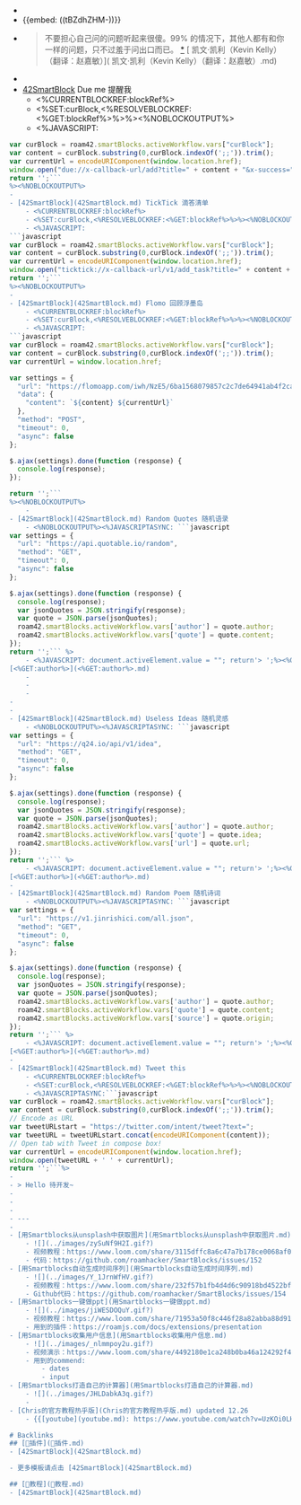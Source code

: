 - 
- {{embed: ((tBZdhZHM-))}}
- > 不要担心自己问的问题听起来很傻。99% 的情况下，其他人都有和你一样的问题，只不过羞于问出口而已。 [*](https://q24.io/api/v1/idea/link/419)
[ 凯文·凯利（Kevin Kelly）（翻译：赵嘉敏）]( 凯文·凯利（Kevin Kelly）（翻译：赵嘉敏）.md)
- 
- [42SmartBlock](42SmartBlock.md) Due me 提醒我
    - <%CURRENTBLOCKREF:blockRef%>
    - <%SET:curBlock,<%RESOLVEBLOCKREF:<%GET:blockRef%>%>%><%NOBLOCKOUTPUT%>
    - <%JAVASCRIPT:
```javascript
var curBlock = roam42.smartBlocks.activeWorkflow.vars["curBlock"];
var content = curBlock.substring(0,curBlock.indexOf(';;')).trim();
var currentUrl = encodeURIComponent(window.location.href);
window.open("due://x-callback-url/add?title=" + content + "&x-success=" + currentUrl);
return '';```
%><%NOBLOCKOUTPUT%>
- 
- [42SmartBlock](42SmartBlock.md) TickTick 滴答清单
    - <%CURRENTBLOCKREF:blockRef%>
    - <%SET:curBlock,<%RESOLVEBLOCKREF:<%GET:blockRef%>%>%><%NOBLOCKOUTPUT%>
    - <%JAVASCRIPT:
```javascript
var curBlock = roam42.smartBlocks.activeWorkflow.vars["curBlock"];
var content = curBlock.substring(0,curBlock.indexOf(';;')).trim();
var currentUrl = encodeURIComponent(window.location.href);
window.open("ticktick://x-callback-url/v1/add_task?title=" + content + "&x-success=" + currentUrl);
return '';```
%><%NOBLOCKOUTPUT%>
- 
- [42SmartBlock](42SmartBlock.md) Flomo 回顾浮墨岛
    - <%CURRENTBLOCKREF:blockRef%>
    - <%SET:curBlock,<%RESOLVEBLOCKREF:<%GET:blockRef%>%>%><%NOBLOCKOUTPUT%>
    - <%JAVASCRIPT:
```javascript
var curBlock = roam42.smartBlocks.activeWorkflow.vars["curBlock"];
var content = curBlock.substring(0,curBlock.indexOf(';;')).trim();
var currentUrl = window.location.href;

var settings = {
  "url": "https://flomoapp.com/iwh/NzE5/6ba1568079857c2c7de64941ab4f2caf/",
  "data": {
    "content": `${content} ${currentUrl}`
  },
  "method": "POST",
  "timeout": 0,
  "async": false
};

$.ajax(settings).done(function (response) {
  console.log(response);
});

return '';```
%><%NOBLOCKOUTPUT%>
    - 
- [42SmartBlock](42SmartBlock.md) Random Quotes 随机语录
    - <%NOBLOCKOUTPUT%><%JAVASCRIPTASYNC: ```javascript
var settings = {
  "url": "https://api.quotable.io/random",
  "method": "GET",
  "timeout": 0,
  "async": false
};

$.ajax(settings).done(function (response) {
  console.log(response);
  var jsonQuotes = JSON.stringify(response);
  var quote = JSON.parse(jsonQuotes);
  roam42.smartBlocks.activeWorkflow.vars['author'] = quote.author;
  roam42.smartBlocks.activeWorkflow.vars['quote'] = quote.content;
});
return '';``` %>
    - <%JAVASCRIPT: document.activeElement.value = ""; return'> ';%><%GET:quote%>
[<%GET:author%>](<%GET:author%>.md)
    - 
    - 
    - 
- 
- 
- [42SmartBlock](42SmartBlock.md) Useless Ideas 随机灵感
    - <%NOBLOCKOUTPUT%><%JAVASCRIPTASYNC: ```javascript
var settings = {
  "url": "https://q24.io/api/v1/idea",
  "method": "GET",
  "timeout": 0,
  "async": false
};

$.ajax(settings).done(function (response) {
  console.log(response);
  var jsonQuotes = JSON.stringify(response);
  var quote = JSON.parse(jsonQuotes);
  roam42.smartBlocks.activeWorkflow.vars['author'] = quote.author;
  roam42.smartBlocks.activeWorkflow.vars['quote'] = quote.idea;
  roam42.smartBlocks.activeWorkflow.vars['url'] = quote.url;
});
return '';``` %>
    - <%JAVASCRIPT: document.activeElement.value = ""; return'> ';%><%GET:quote%> [*](%GET:url%>)
[<%GET:author%>](<%GET:author%>.md)
- 
- [42SmartBlock](42SmartBlock.md) Random Poem 随机诗词
    - <%NOBLOCKOUTPUT%><%JAVASCRIPTASYNC: ```javascript
var settings = {
  "url": "https://v1.jinrishici.com/all.json",
  "method": "GET",
  "timeout": 0,
  "async": false
};

$.ajax(settings).done(function (response) {
  console.log(response);
  var jsonQuotes = JSON.stringify(response);
  var quote = JSON.parse(jsonQuotes);
  roam42.smartBlocks.activeWorkflow.vars['author'] = quote.author;
  roam42.smartBlocks.activeWorkflow.vars['quote'] = quote.content;
  roam42.smartBlocks.activeWorkflow.vars['source'] = quote.origin;
});
return '';``` %>
    - <%JAVASCRIPT: document.activeElement.value = ""; return'> ';%><%GET:quote%> __——《<%GET:source%>》__
[<%GET:author%>](<%GET:author%>.md)
- 
- [42SmartBlock](42SmartBlock.md) Tweet this
    - <%CURRENTBLOCKREF:blockRef%>
    - <%SET:curBlock,<%RESOLVEBLOCKREF:<%GET:blockRef%>%>%><%NOBLOCKOUTPUT%>
    - <%JAVASCRIPTASYNC:```javascript
var curBlock = roam42.smartBlocks.activeWorkflow.vars["curBlock"];
var content = curBlock.substring(0,curBlock.indexOf(';;')).trim();
// Encode as URL
var tweetURLstart = "https://twitter.com/intent/tweet?text=";
var tweetURL = tweetURLstart.concat(encodeURIComponent(content));
// Open tab with Tweet in compose box!
var currentUrl = encodeURIComponent(window.location.href);
window.open(tweetURL + ' ' + currentUrl);
return '';```%>
- 
- > Hello 待开发~
- 
- 
- 
- ---
- 
- [用Smartblocks从unsplash中获取图片](用Smartblocks从unsplash中获取图片.md)
    - ![](../images/zySuNf9H2I.gif?)
    - 视频教程：https://www.loom.com/share/3115dffc8a6c47a7b178ce0068af0314
    - 代码：https://github.com/roamhacker/SmartBlocks/issues/152
- [用Smartblocks自动生成时间序列](用Smartblocks自动生成时间序列.md)
    - ![](../images/Y_1JrnWfHV.gif?)
    - 视频教程：https://www.loom.com/share/232f57b1fb4d4d6c90918bd4522bfea3?sharedAppSource=personal_library
    - Github代码：https://github.com/roamhacker/SmartBlocks/issues/154
- [用Smartblocks一键做ppt](用Smartblocks一键做ppt.md)
    - ![](../images/jiWESDOQuY.gif?)
    - 视频教程：https://www.loom.com/share/71953a50f8c446f28a82abba88d91d13?sharedAppSource=personal_library
    - 用到的插件：https://roamjs.com/docs/extensions/presentation
- [用Smartblocks收集用户信息](用Smartblocks收集用户信息.md)
    - ![](../images/_nlmmpoy2u.gif?)
    - 视频演示：https://www.loom.com/share/4492180e1ca248b0ba46a124292f4f29?sharedAppSource=personal_library
    - 用到的commend:
        - dates
        - input
- [用Smartblocks打造自己的计算器](用Smartblocks打造自己的计算器.md)
    - ![](../images/JHLDabkA3q.gif?)
    - 
- [Chris的官方教程热乎版](Chris的官方教程热乎版.md) updated 12.26
    - {{[youtube](youtube.md): https://www.youtube.com/watch?v=UzKOi0LHxQU}}

# Backlinks
## [🎫插件](🎫插件.md)
- [42SmartBlock](42SmartBlock.md)

- 更多模板请点击 [42SmartBlock](42SmartBlock.md)

## [📘教程](📘教程.md)
- [42SmartBlock](42SmartBlock.md)


